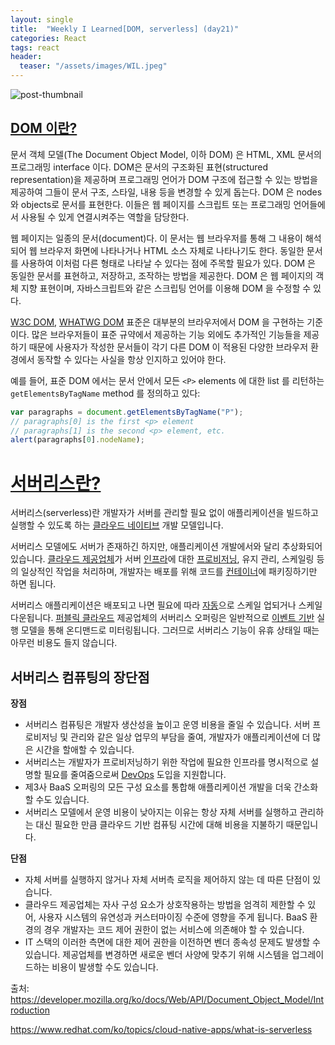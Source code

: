 ```yaml
---
layout: single
title:  "Weekly I Learned[DOM, serverless] (day21)" 
categories: React
tags: react
header:
  teaser: "/assets/images/WIL.jpeg"
---
```


![post-thumbnail](https://velog.velcdn.com/images/danchoi/post/a6149ccf-cdd5-4226-97be-4e79f2be0a33/image.jpeg)

## [DOM 이란?](https://developer.mozilla.org/ko/docs/Web/API/Document_Object_Model/Introduction#dom_이란)

문서 객체 모델(The Document Object Model, 이하 DOM) 은 HTML, XML 문서의 프로그래밍 interface 이다. DOM은 문서의 구조화된 표현(structured representation)을 제공하며 프로그래밍 언어가 DOM 구조에 접근할 수 있는 방법을 제공하여 그들이 문서 구조, 스타일, 내용 등을 변경할 수 있게 돕는다. DOM 은 nodes와 objects로 문서를 표현한다. 이들은 웹 페이지를 스크립트 또는 프로그래밍 언어들에서 사용될 수 있게 연결시켜주는 역할을 담당한다.

웹 페이지는 일종의 문서(document)다. 이 문서는 웹 브라우저를 통해 그 내용이 해석되어 웹 브라우저 화면에 나타나거나 HTML 소스 자체로 나타나기도 한다. 동일한 문서를 사용하여 이처럼 다른 형태로 나타날 수 있다는 점에 주목할 필요가 있다. DOM 은 동일한 문서를 표현하고, 저장하고, 조작하는 방법을 제공한다. DOM 은 웹 페이지의 객체 지향 표현이며, 자바스크립트와 같은 스크립팅 언어를 이용해 DOM 을 수정할 수 있다.

[W3C DOM](https://www.w3.org/DOM/), [WHATWG DOM](https://dom.spec.whatwg.org/) 표준은 대부분의 브라우저에서 DOM 을 구현하는 기준이다. 많은 브라우저들이 표준 규약에서 제공하는 기능 외에도 추가적인 기능들을 제공하기 때문에 사용자가 작성한 문서들이 각기 다른 DOM 이 적용된 다양한 브라우저 환경에서 동작할 수 있다는 사실을 항상 인지하고 있어야 한다.

예를 들어, 표준 DOM 에서는 문서 안에서 모든 `<P>` elements 에 대한 list 를 리턴하는 `getElementsByTagName` method 를 정의하고 있다:

```javascript
var paragraphs = document.getElementsByTagName("P");
// paragraphs[0] is the first <p> element
// paragraphs[1] is the second <p> element, etc.
alert(paragraphs[0].nodeName);
```

# [서버리스란?](https://www.redhat.com/ko/topics/cloud-native-apps/what-is-serverless)

서버리스(serverless)란 개발자가 서버를 관리할 필요 없이 애플리케이션을 빌드하고 실행할 수 있도록 하는 [클라우드 네이티브](https://www.redhat.com/ko/topics/cloud-native-apps) 개발 모델입니다.

서버리스 모델에도 서버가 존재하긴 하지만, 애플리케이션 개발에서와 달리 추상화되어 있습니다. [클라우드 제공업체](https://www.redhat.com/ko/topics/cloud-computing/what-are-cloud-providers)가 서버 [인프라](https://www.redhat.com/ko/topics/cloud-computing/what-is-it-infrastructure)에 대한 [프로비저닝](https://www.redhat.com/ko/topics/automation/what-is-provisioning), 유지 관리, 스케일링 등의 일상적인 작업을 처리하며, 개발자는 배포를 위해 코드를 [컨테이너](https://www.redhat.com/ko/topics/containers)에 패키징하기만 하면 됩니다.

서버리스 애플리케이션은 배포되고 나면 필요에 따라 [자동](https://www.redhat.com/ko/topics/automation)으로 스케일 업되거나 스케일 다운됩니다. [퍼블릭 클라우드](https://www.redhat.com/ko/topics/cloud-computing/what-is-public-cloud) 제공업체의 서버리스 오퍼링은 일반적으로 [이벤트 기반](https://www.redhat.com/ko/topics/integration/what-is-event-driven-architecture) 실행 모델을 통해 온디맨드로 미터링됩니다. 그러므로 서버리스 기능이 유휴 상태일 때는 아무런 비용도 들지 않습니다.



## 서버리스 컴퓨팅의 장단점

**장점**

- 서버리스 컴퓨팅은 개발자 생산성을 높이고 운영 비용을 줄일 수 있습니다. 서버 프로비저닝 및 관리와 같은 일상 업무의 부담을 줄여, 개발자가 애플리케이션에 더 많은 시간을 할애할 수 있습니다. 
- 서버리스는 개발자가 프로비저닝하기 위한 작업에 필요한 인프라를 명시적으로 설명할 필요를 줄여줌으로써 [DevOps](https://www.redhat.com/ko/topics/devops) 도입을 지원합니다. 
- 제3사 BaaS 오퍼링의 모든 구성 요소를 통합해 애플리케이션 개발을 더욱 간소화할 수도 있습니다.
- 서버리스 모델에서 운영 비용이 낮아지는 이유는 항상 자체 서버를 실행하고 관리하는 대신 필요한 만큼 클라우드 기반 컴퓨팅 시간에 대해 비용을 지불하기 때문입니다.

**단점**

- 자체 서버를 실행하지 않거나 자체 서버측 로직을 제어하지 않는 데 따른 단점이 있습니다.
- 클라우드 제공업체는 자사 구성 요소가 상호작용하는 방법을 엄격히 제한할 수 있어, 사용자 시스템의 유연성과 커스터마이징 수준에 영향을 주게 됩니다. BaaS 환경의 경우 개발자는 코드 제어 권한이 없는 서비스에 의존해야 할 수 있습니다.
- IT 스택의 이러한 측면에 대한 제어 권한을 이전하면 벤더 종속성 문제도 발생할 수 있습니다. 제공업체를 변경하면 새로운 벤더 사양에 맞추기 위해 시스템을 업그레이드하는 비용이 발생할 수도 있습니다.

출처: https://developer.mozilla.org/ko/docs/Web/API/Document_Object_Model/Introduction

https://www.redhat.com/ko/topics/cloud-native-apps/what-is-serverless